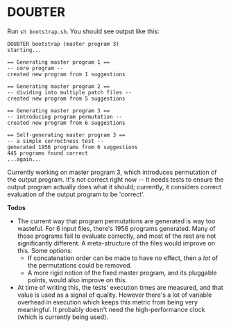# DOUBTER

Run `sh bootstrap.sh`.
You should see output like this:

```
DOUBTER bootstrap (master program 3)
starting...

== Generating master program 1 ==
-- core program --
created new program from 1 suggestions

== Generating master program 2 ==
-- dividing into multiple patch files --
created new program from 5 suggestions

== Generating master program 3 ==
-- introducing program permutation --
created new program from 6 suggestions

== Self-generating master program 3 ==
-- a simple correctness test --
generated 1956 programs from 6 suggestions
445 programs found correct
...again...
```

Currently working on master program 3, which introduces permutation of the output program.
It's not correct right now -- It needs tests to ensure the output program actually does what it should; currently, it considers correct evaluation of the output program to be 'correct'.

**Todos**

 - The current way that program permutations are generated is way too wasteful. For 6 input files, there's 1956 programs generated. Many of those programs fail to evaluate correctly, and most of the rest are not significantly different. A meta-structure of the files would improve on this. Some options:
   - If concatenation order can be made to have no effect, then a *lot* of the permutations could be removed.
   - A more rigid notion of the fixed master program, and its pluggable points, would also improve on this.
 - At time of writing this, the tests' execution times are measured, and that value is used as a signal of quality. However there's a lot of variable overhead in execution which keeps this metric from being very meaningful. It probably doesn't need the high-performance clock (which is currently being used).